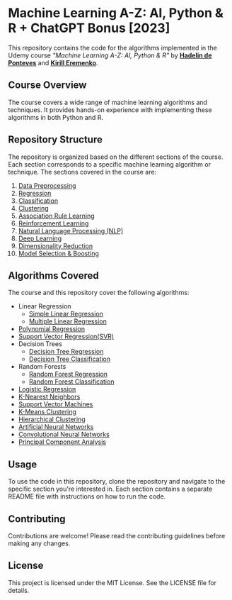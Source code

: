 <h1>Machine Learning A-Z: AI, Python & R + ChatGPT Bonus [2023]</h1>

This repository contains the code for the algorithms implemented in the Udemy course *"Machine Learning A-Z: AI, Python & R"* by **[Hadelin de Ponteves](https://github.com/hadelin2p)** and **[Kirill Eremenko](https://github.com/kirilleremenko)**.

## Course Overview

The course covers a wide range of machine learning algorithms and techniques. It provides hands-on experience with implementing these algorithms in both Python and R.

## Repository Structure

The repository is organized based on the different sections of the course. Each section corresponds to a specific machine learning algorithm or technique. The sections covered in the course are:

1. [Data Preprocessing](https://github.com/gandharvk422/Machine_Learning_A-Z/tree/main/Section%2002%20-%20Part%2001%20-%20Data%20Preprocessing)
2. [Regression](https://github.com/gandharvk422/Machine_Learning_A-Z/tree/main/Section%2005%20-%20Part%2002%20-%20Regression)
3. [Classification](https://github.com/gandharvk422/Machine_Learning_A-Z/tree/main/Section%2015%20-%20Part%2003%20-%20Classification)
4. [Clustering](https://github.com/gandharvk422/Machine_Learning_A-Z/tree/main/Section%2025%20-%20Part%2004%20-%20Clustering)
5. [Association Rule Learning](https://github.com/gandharvk422/Machine_Learning_A-Z/tree/main/Section%2028%20-%20Part%2005%20-%20Association%20Rule%20Learning)
6. [Reinforcement Learning](https://github.com/gandharvk422/Machine_Learning_A-Z/tree/main/Section%2031%20-%20Part%2006%20-%20Reinforcement%20Learning)
7. [Natural Language Processing (NLP)](https://github.com/gandharvk422/Machine_Learning_A-Z/tree/main/Section%2034%20-%20Part%2007%20-%20Natural%20Language%20Processing%20(NLP))
8. [Deep Learning](https://github.com/gandharvk422/Machine_Learning_A-Z/tree/main/Section%2035%20-%20Part%2008%20-%20Deep%20Learning)
9. [Dimensionality Reduction](https://github.com/gandharvk422/Machine_Learning_A-Z/tree/main/Section%2038%20-%20Part%2009%20-%20Dimensionality%20Reduction)
10. [Model Selection & Boosting](https://github.com/gandharvk422/Machine_Learning_A-Z/tree/main/Section%2042%20-%20Part%2010%20-%20Model%20Selection%20%26%20Boosting)

## Algorithms Covered

The course and this repository cover the following algorithms:

- Linear Regression
    - [Simple Linear Regression](https://github.com/gandharvk422/Machine_Learning_A-Z/tree/main/Section%2006%20-%20Simple%20Linear%20Regression)
    - [Multiple Linear Regression](https://github.com/gandharvk422/Machine_Learning_A-Z/tree/main/Section%2007%20-%20Multiple%20Linear%20Regression)
- [Polynomial Regression](https://github.com/gandharvk422/Machine_Learning_A-Z/tree/main/Section%2008%20-%20Polynomial%20Regression)
- [Support Vector Regression(SVR)](https://github.com/gandharvk422/Machine_Learning_A-Z/tree/main/Section%2009%20-%20Support%20Vector%20Regression%20(SVR))
- Decision Trees
    - [Decision Tree Regression](https://github.com/gandharvk422/Machine_Learning_A-Z/tree/main/Section%2010%20-%20Decision%20Tree%20Regression)
    - [Decision Tree Classification](https://github.com/gandharvk422/Machine_Learning_A-Z/tree/main/Section%2021%20-%20Decision%20Tree%20Classification)
- Random Forests
    - [Random Forest Regression](https://github.com/gandharvk422/Machine_Learning_A-Z/tree/main/Section%2011%20-%20Random%20Forest%20Regression)
    - [Random Forest Classification](https://github.com/gandharvk422/Machine_Learning_A-Z/tree/main/Section%2022%20-%20Random%20Forest%20Classification)
- [Logistic Regression](https://github.com/gandharvk422/Machine_Learning_A-Z/tree/main/Section%2016%20-%20Logistic%20Regression)
- [K-Nearest Neighbors](https://github.com/gandharvk422/Machine_Learning_A-Z/tree/main/Section%2017%20-%20K-Nearest%20Neighbors%20(K-NN))
- [Support Vector Machines](https://github.com/gandharvk422/Machine_Learning_A-Z/tree/main/Section%2018%20-%20Support%20Vector%20Machine%20(SVM))
- [K-Means Clustering](https://github.com/gandharvk422/Machine_Learning_A-Z/tree/main/Section%2026%20-%20K-Means%20Clustering)
- [Hierarchical Clustering](https://github.com/gandharvk422/Machine_Learning_A-Z/tree/main/Section%2027%20-%20Hierarchical%20Clustering)
- [Artificial Neural Networks](https://github.com/gandharvk422/Machine_Learning_A-Z/tree/main/Section%2036%20-%20Artificial%20Neural%20Networks%20(ANNs))
- [Convolutional Neural Networks](https://github.com/gandharvk422/Machine_Learning_A-Z/tree/main/Section%2037%20-%20Convolutional%20Neural%20Networks%20(CNNs))
- [Principal Component Analysis](https://github.com/gandharvk422/Machine_Learning_A-Z/tree/main/Section%2039%20-%20Principal%20Component%20Analysis%20(PCA))

## Usage

To use the code in this repository, clone the repository and navigate to the specific section you're interested in. Each section contains a separate README file with instructions on how to run the code.

## Contributing

Contributions are welcome! Please read the contributing guidelines before making any changes.

## License

This project is licensed under the MIT License. See the LICENSE file for details.
